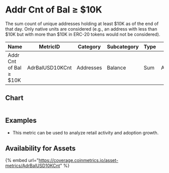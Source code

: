 # Addr Cnt of Bal ≥ $10K

The sum count of unique addresses holding at least $10K as of the end of that day. Only native units are considered (e.g., an address with less than $10K but with more than $10K in ERC-20 tokens would not be considered).

| Name                   | MetricID        | Category  | Subcategory | Type | Unit      | Interval |
| ---------------------- | --------------- | --------- | ----------- | ---- | --------- | -------- |
| Addr Cnt of Bal ≥ $10K | AdrBalUSD10KCnt | Addresses | Balance     | Sum  | Addresses | 1 day    |

## Chart

<figure><img src="../../../.gitbook/assets/BTC_Addresses_with_Bal_≥__10K.png" alt=""><figcaption></figcaption></figure>

## Examples

* This metric can be used to analyze retail activity and adoption growth.

## Availability for Assets

{% embed url="https://coverage.coinmetrics.io/asset-metrics/AdrBalUSD10KCnt" %}
